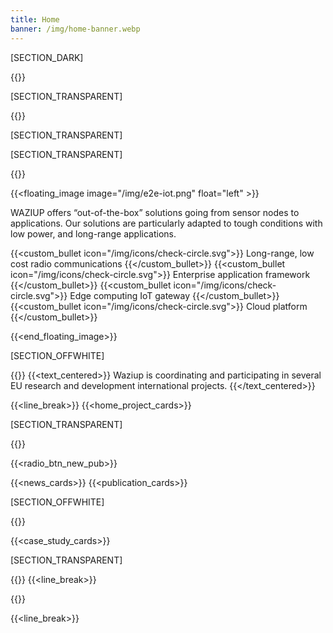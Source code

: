 ```yaml
---
title: Home
banner: /img/home-banner.webp
---
```

[SECTION_DARK]

{{<home-banner-slider>}}

[SECTION_TRANSPARENT]

{{<service-cards>}}

[SECTION_TRANSPARENT]

<!-- {{<floating_video float="center" link="https://www.youtube.com/embed/hu-v-eukLAc?autoplay=0;rel=0&loop=0;controls=0&amp;showinfo=0&autohide=1">}}
{{<end_floating_image>}} -->

[SECTION_TRANSPARENT]

{{<title>}}
## End-to-End Technology
{{</title>}}

{{<floating_image image="/img/e2e-iot.png" float="left" >}}

WAZIUP offers “out-of-the-box” solutions going from sensor nodes to applications. Our solutions are particularly adapted to tough conditions with low power, and long-range applications.

{{<custom_bullet icon="/img/icons/check-circle.svg">}}
Long-range, low cost radio communications
{{</custom_bullet>}}
{{<custom_bullet icon="/img/icons/check-circle.svg">}}
Enterprise application framework
{{</custom_bullet>}}
{{<custom_bullet icon="/img/icons/check-circle.svg">}}
Edge computing IoT gateway
{{</custom_bullet>}}
{{<custom_bullet icon="/img/icons/check-circle.svg">}}
Cloud platform
{{</custom_bullet>}}

{{<end_floating_image>}}

[SECTION_OFFWHITE]

{{<title>}}
## Research and Innovation Projects
{{</title>}}
{{<text_centered>}}
Waziup is coordinating and participating in several EU research and development international projects.
{{</text_centered>}}

{{<line_break>}}
{{<home_project_cards>}}

[SECTION_TRANSPARENT]

{{<title>}}
## Latest Updates
{{</title>}}

{{<radio_btn_new_pub>}}

{{<news_cards>}}
{{<publication_cards>}}

[SECTION_OFFWHITE]

{{<title>}}
## Case Study
{{</title>}}

{{<case_study_cards>}}

[SECTION_TRANSPARENT]

{{<title>}}
## Our Partners
{{</title>}}
{{<line_break>}}

{{<logoshow>}}

{{<line_break>}}